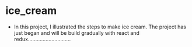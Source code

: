 # ice_cream

- In this project, I illustrated the steps to make ice cream. The project has just began and will be build gradually with react and redux.............................
